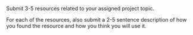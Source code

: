 Submit 3-5 resources related to your assigned project topic.

For each of the resources, also submit a 2-5 sentence description of how you found the resource and how you think you will use it.